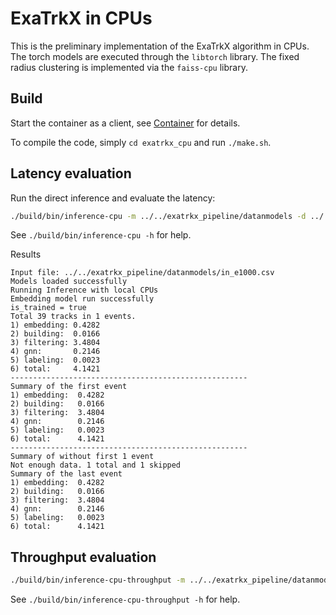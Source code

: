 # ExaTrkX in CPUs
This is the preliminary implementation of the ExaTrkX algorithm in CPUs.
The torch models are executed through the `libtorch` library. The fixed
radius clustering is implemented via the `faiss-cpu` library.

## Build
Start the container as a client, see [Container](../README.md#container) for details.

To compile the code, simply `cd exatrkx_cpu` and run `./make.sh`.

## Latency evaluation
Run the direct inference and evaluate the latency:
```bash
./build/bin/inference-cpu -m ../../exatrkx_pipeline/datanmodels -d ../../exatrkx_pipeline/datanmodels/in_e1000.csv -t 1
```
See `./build/bin/inference-cpu -h` for help.

Results
```text
Input file: ../../exatrkx_pipeline/datanmodels/in_e1000.csv
Models loaded successfully
Running Inference with local CPUs
Embedding model run successfully
is_trained = true
Total 39 tracks in 1 events.
1) embedding: 0.4282
2) building:  0.0166
3) filtering: 3.4804
4) gnn:       0.2146
5) labeling:  0.0023
6) total:     4.1421
-----------------------------------------------------
Summary of the first event
1) embedding:  0.4282
2) building:   0.0166
3) filtering:  3.4804
4) gnn:        0.2146
5) labeling:   0.0023
6) total:      4.1421
-----------------------------------------------------
Summary of without first 1 event
Not enough data. 1 total and 1 skipped
Summary of the last event
1) embedding:  0.4282
2) building:   0.0166
3) filtering:  3.4804
4) gnn:        0.2146
5) labeling:   0.0023
6) total:      4.1421
```

## Throughput evaluation

```bash
./build/bin/inference-cpu-throughput -m ../../exatrkx_pipeline/datanmodels -d ../../exatrkx_pipeline/datanmodels/in_e1000.csv -t 1 
```
See `./build/bin/inference-cpu-throughput -h` for help.
